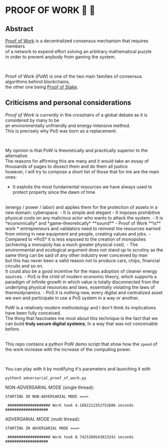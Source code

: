 # PROOF OF WORK 🔎 💪

## Abstract 
<a href="https://en.wikipedia.org/wiki/Proof_of_work">Proof of Work</a> is a decentralized consensus mechanism that requires members
<br/>
of a network to expend effort solving an arbitrary mathematical puzzle
<br/>
in order to prevent anybody from gaming the system.

<br/>

Proof of Work (*PoW*) is one of the two main families of consensus algorithms behind blockchains,
<br/>
the other one being <a href="https://en.wikipedia.org/wiki/Proof_of_stake">Proof of Stake</a>.
<br/>

## Criticisms and personal considerations
*Proof of Work* is currently in the crosshairs of a global debate as it is considered by many to be
<br/>
an environmentally unfriendly and energy-intensive method.
<br/>
This is precisely why PoS was born as a replacement.

<br/>

My opinion is that PoW is theoretically and practically superior to the alternative.
<br/>
The reasons for affirming this are many and it would take an essay of thousands of pages to dissect them and do them all justice
<br/>
however, I will try to compose a short list of those that for me are the main ones:
<br/>

- It exploits the most fundamental resources we have always used to protect property since the dawn of time
 <br/>
(energy / power / labor) and applies them for the protection of assets in a new domain: cyberspace.
- It is simple and elegant
- It imposes prohibitive physical costs on any malicious actor who wants to attack the system.
- It is *economically* and *game-theoretically* **sound**
- Proof of Work **is** work
  * entrepreneurs and validators need to reinvest the resources earned from mining in new equipment and people, creating values and jobs.
- Compared to *PoS* it is less exposed to the creation of monopolies (achieving a monopoly has a much greater physical cost).
- The environmental and ecological argument does not stand up to scrutiny as the same thing can be said of any other industry ever conceived by man
<br/>
but this has never been a valid reason not to produce cars, chips, financial circuits and so on.
<br>
It could also be a good incentive for the mass adoption of cleaner energy sources.
- PoS is the child of modern economic theory, which supports a paradigm of infinite growth in which value is totally disconnected from the underlying physical resources and laws, essentially violating the laws of thermodynamics.
- PoS it is nothing new, every digital and centralized asset we own and participate in use a PoS system in a way or another.

<br/> 

PoW is a relatively modern methodology and I don't think its implications have been fully conceived.  
The thing that fascinates me most about this technique is the fact that we can build **truly secure digital systems**, In a way that was not conceivable before.  
<br/>

This repo contains a python PoW demo script that show how the `speed` of the work increase with the increase of the computing power.  

<br/>

You can play with it by modifying it's parameters and launching it with
<br/>

```console
python3 adversarial_proof_of_work.py
```


NON-ADVERSARIAL MODE (single thread):
```console
STARTING IN NON-ADVERSARIAL MODE ===>

 ################### Work took 4.1682212352752686 seconds ###################
```

ADVERSARIAL MODE (multi thread):
```console
STARTING IN ADVERSARIAL MODE ===>

 ################### Work took 0.7425260543823242 seconds ###################
```